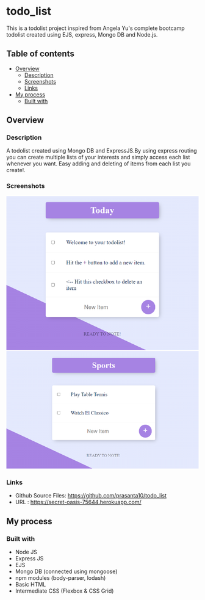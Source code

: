 # todo_list
This is a todolist project inspired from Angela Yu's complete bootcamp todolist created using EJS, express, Mongo DB and Node.js.

## Table of contents

- [Overview](#overview)
  - [Description](#description)
  - [Screenshots](#screenshots)
  - [Links](#links)
- [My process](#my-process)
  - [Built with](#built-with)

## Overview

### Description

A todolist created using Mongo DB and ExpressJS.By using express routing you can create multiple lists of your interests and simply access each list whenever you want. Easy adding and deleting of items from each list you create!. 

### Screenshots
![](./home.png)
![](./sports.png)


### Links

- Github Source Files: https://github.com/prasanta10/todo_list
- URL : https://secret-oasis-75644.herokuapp.com/

## My process

### Built with

- Node JS
- Express JS
- EJS
- Mongo DB (connected using mongoose) 
- npm modules (body-parser, lodash)
- Basic HTML
- Intermediate CSS (Flexbox & CSS Grid)
